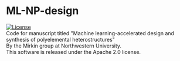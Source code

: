 # ML-NP-design
[![License](https://img.shields.io/badge/License-Apache%202.0-blue.svg)](https://opensource.org/licenses/Apache-2.0)\
Code for manuscript titled "Machine learning-accelerated design and synthesis of polyelemental heterostructures"\
By the Mirkin group at Northwestern University.\
This software is released under the Apache 2.0 license.
